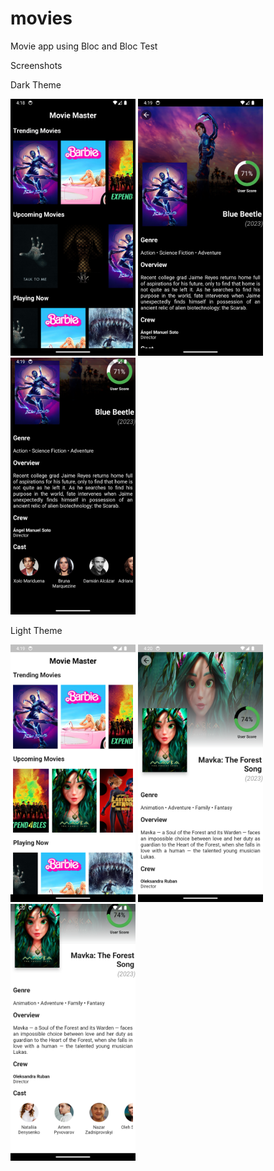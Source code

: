 # movies

Movie app using Bloc and Bloc Test

Screenshots

Dark Theme 

<img src="screenshots/Screenshot_1695293338.png" width="200"> <img src="screenshots/Screenshot_1695293357.png" width="200"> <img src="screenshots/Screenshot_1695293359.png" width="200">

Light Theme

<img src="screenshots/Screenshot_1695293390.png" width="200"> <img src="screenshots/Screenshot_1695293437.png" width="200"> <img src="screenshots/Screenshot_1695293441.png" width="200">

